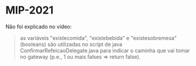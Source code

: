 # MIP-2021
Não foi explicado no vídeo: 
> as variáveis "existecomida", "existebebida" e "existesobremesa" (booleans) são utilizadas no script de java ConfirmarRefeicaoDelegate.java para indicar o caminha que vai tomar no gateway (p.e., 1 ou mais falses => return false).
